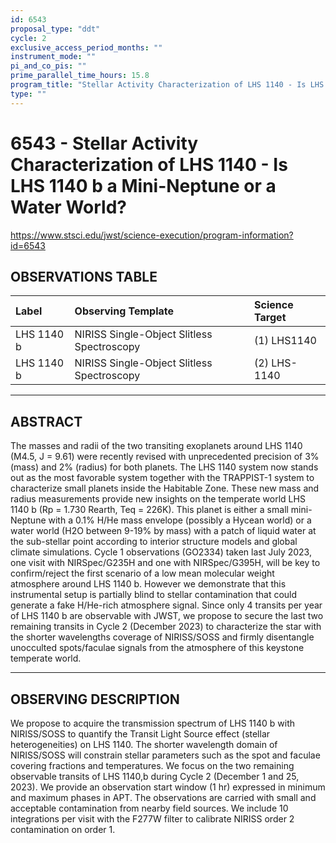 ```yaml
---
id: 6543
proposal_type: "ddt"
cycle: 2
exclusive_access_period_months: ""
instrument_mode: ""
pi_and_co_pis: ""
prime_parallel_time_hours: 15.8
program_title: "Stellar Activity Characterization of LHS 1140 - Is LHS 1140 b a Mini-Neptune or a Water World?"
type: ""
---
```

# 6543 - Stellar Activity Characterization of LHS 1140 - Is LHS 1140 b a Mini-Neptune or a Water World?
https://www.stsci.edu/jwst/science-execution/program-information?id=6543
## OBSERVATIONS TABLE
| Label        | Observing Template                    | Science Target  |
| :----------- | :------------------------------------ | :-------------- |
| LHS 1140 b   | NIRISS Single-Object Slitless Spectroscopy | (1) LHS1140     |
| LHS 1140 b   | NIRISS Single-Object Slitless Spectroscopy | (2) LHS-1140    |

---

## ABSTRACT

The masses and radii of the two transiting exoplanets around LHS 1140 (M4.5, J = 9.61) were recently revised with unprecedented precision of 3% (mass) and 2% (radius) for both planets. The LHS 1140 system now stands out as the most favorable system together with the TRAPPIST-1 system to characterize small planets inside the Habitable Zone. These new mass and radius measurements provide new insights on the temperate world LHS 1140 b (Rp = 1.730 Rearth, Teq = 226K). This planet is either a small mini-Neptune with a 0.1% H/He mass envelope (possibly a Hycean world) or a water world (H2O between 9-19% by mass) with a patch of liquid water at the sub-stellar point according to interior structure models and global climate simulations. Cycle 1 observations (GO2334) taken last July 2023, one visit with NIRSpec/G235H and one with NIRSpec/G395H, will be key to confirm/reject the first scenario of a low mean molecular weight atmosphere around LHS 1140 b. However we demonstrate that this instrumental setup is partially blind to stellar contamination that could generate a fake H/He-rich atmosphere signal. Since only 4 transits per year of LHS 1140 b are observable with JWST, we propose to secure the last two remaining transits in Cycle 2 (December 2023) to characterize the star with the shorter wavelengths coverage of NIRISS/SOSS and firmly disentangle unocculted spots/faculae signals from the atmosphere of this keystone temperate world.

---

## OBSERVING DESCRIPTION

We propose to acquire the transmission spectrum of LHS 1140 b with NIRISS/SOSS to quantify the Transit Light Source effect (stellar heterogeneities) on LHS 1140. The shorter wavelength domain of NIRISS/SOSS will constrain stellar parameters such as the spot and faculae covering fractions and temperatures.
We focus on the two remaining observable transits of LHS 1140\,b during Cycle 2 (December 1 and 25, 2023). We provide an observation start window (1 hr) expressed in minimum and maximum phases in APT. The observations are carried with small and acceptable contamination from nearby field sources. We include 10 integrations per visit with the F277W filter to calibrate NIRISS order 2 contamination on order 1.